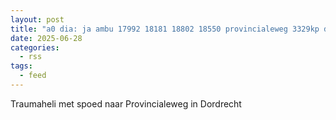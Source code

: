 ```yaml
---
layout: post
title: "a0 dia: ja ambu 17992 18181 18802 18550 provincialeweg 3329kp dordrecht dordrt bon 95521"
date: 2025-06-28
categories: 
  - rss
tags: 
  - feed
---
```


Traumaheli met spoed naar Provincialeweg in Dordrecht
